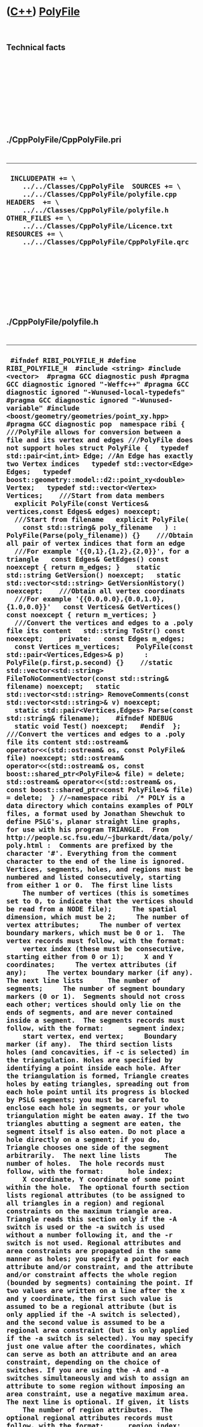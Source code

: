 



 

 

 

 

 

([C++](Cpp.htm)) [PolyFile](CppPolyFile.htm)
============================================

 

Technical facts
---------------

 

 

 

 

 

 

./CppPolyFile/CppPolyFile.pri
-----------------------------

 

  ----------------------------------------------------------------------------------------------------------------------------------------------------------------------------------------------------------------------------------------------------------------------------------------------
  ` INCLUDEPATH += \     ../../Classes/CppPolyFile  SOURCES += \     ../../Classes/CppPolyFile/polyfile.cpp  HEADERS  += \     ../../Classes/CppPolyFile/polyfile.h  OTHER_FILES += \     ../../Classes/CppPolyFile/Licence.txt  RESOURCES += \     ../../Classes/CppPolyFile/CppPolyFile.qrc`
  ----------------------------------------------------------------------------------------------------------------------------------------------------------------------------------------------------------------------------------------------------------------------------------------------

 

 

 

 

 

./CppPolyFile/polyfile.h
------------------------

 

  -------------------------------------------------------------------------------------------------------------------------------------------------------------------------------------------------------------------------------------------------------------------------------------------------------------------------------------------------------------------------------------------------------------------------------------------------------------------------------------------------------------------------------------------------------------------------------------------------------------------------------------------------------------------------------------------------------------------------------------------------------------------------------------------------------------------------------------------------------------------------------------------------------------------------------------------------------------------------------------------------------------------------------------------------------------------------------------------------------------------------------------------------------------------------------------------------------------------------------------------------------------------------------------------------------------------------------------------------------------------------------------------------------------------------------------------------------------------------------------------------------------------------------------------------------------------------------------------------------------------------------------------------------------------------------------------------------------------------------------------------------------------------------------------------------------------------------------------------------------------------------------------------------------------------------------------------------------------------------------------------------------------------------------------------------------------------------------------------------------------------------------------------------------------------------------------------------------------------------------------------------------------------------------------------------------------------------------------------------------------------------------------------------------------------------------------------------------------------------------------------------------------------------------------------------------------------------------------------------------------------------------------------------------------------------------------------------------------------------------------------------------------------------------------------------------------------------------------------------------------------------------------------------------------------------------------------------------------------------------------------------------------------------------------------------------------------------------------------------------------------------------------------------------------------------------------------------------------------------------------------------------------------------------------------------------------------------------------------------------------------------------------------------------------------------------------------------------------------------------------------------------------------------------------------------------------------------------------------------------------------------------------------------------------------------------------------------------------------------------------------------------------------------------------------------------------------------------------------------------------------------------------------------------------------------------------------------------------------------------------------------------------------------------------------------------------------------------------------------------------------------------------------------------------------------------------------------------------------------------------------------------------------------------------------------------------------------------------------------------------------------------------------------------------------------------------------------------------------------------------------------------------------------------------------------------------------------------------------------------------------------------------------------------------------------------------------------------------------------------------------------------------------------------------------------------------------------------------------------------------------------------------------------------------------------------------------------------------------------------------------------------------------------------------------------------------------------------------------------------------------------------------------------------------------------------------------------------------------------------------------------------------------------------------------------------------------------------------------------------------------------------------------------------------------------------------------------------------------------------------------------------------------------------------------------------------------------------------------------------------------------------------------------------------------------------------------------------------------------------------------------------------------------------------------------------------------------------------------------------------------------------------------------------------------------------------------------------------------------------------------------------------------------------------------------------------------------------------------------------------------------------------------------------------------------------------------------------------------------------------------------------------------------------------------------------------------------------------------------------------------------------------------------------------------------------------------------------------------------------------------------------------------------------------------------------------------------------------------------------------------------------------------------------------------------------------------------------------------------------------------------------------------------------------------------------------------------------------------------------------------------------------------------------------------------------
  ` #ifndef RIBI_POLYFILE_H #define RIBI_POLYFILE_H  #include <string> #include <vector>  #pragma GCC diagnostic push #pragma GCC diagnostic ignored "-Weffc++" #pragma GCC diagnostic ignored "-Wunused-local-typedefs" #pragma GCC diagnostic ignored "-Wunused-variable" #include <boost/geometry/geometries/point_xy.hpp> #pragma GCC diagnostic pop  namespace ribi {  ///PolyFile allows for conversion between a file and its vertex and edges ///PolyFile does not support holes struct PolyFile {   typedef std::pair<int,int> Edge; //An Edge has exactly two Vertex indices   typedef std::vector<Edge> Edges;   typedef boost::geometry::model::d2::point_xy<double> Vertex;   typedef std::vector<Vertex> Vertices;    ///Start from data members   explicit PolyFile(const Vertices& vertices,const Edges& edges) noexcept;    ///Start from filename   explicit PolyFile(     const std::string& poly_filename   ) : PolyFile(Parse(poly_filename)) {}    ///Obtain all pair of vertex indices that form an edge   ///For example '{{0,1},{1,2},{2,0}}', for a triangle   const Edges& GetEdges() const noexcept { return m_edges; }    static std::string GetVersion() noexcept;   static std::vector<std::string> GetVersionHistory() noexcept;    ///Obtain all vertex coordinats   ///For example '{{0.0,0.0},{0.0,1.0},{1.0,0.0}}'   const Vertices& GetVertices() const noexcept { return m_vertices; }    ///Convert the vertices and edges to a .poly file its content   std::string ToStr() const noexcept;    private:   const Edges m_edges;   const Vertices m_vertices;    PolyFile(const std::pair<Vertices,Edges>& p)     : PolyFile(p.first,p.second) {}    //static std::vector<std::string> FileToNoCommentVector(const std::string& filename) noexcept;   static std::vector<std::string> RemoveComments(const std::vector<std::string>& v) noexcept;    static std::pair<Vertices,Edges> Parse(const std::string& filename);    #ifndef NDEBUG   static void Test() noexcept;   #endif  };  ///Convert the vertices and edges to a .poly file its content std::ostream& operator<<(std::ostream& os, const PolyFile& file) noexcept; std::ostream& operator<<(std::ostream& os, const boost::shared_ptr<PolyFile>& file) = delete; std::ostream& operator<<(std::ostream& os, const boost::shared_ptr<const PolyFile>& file) = delete;  } //~namespace ribi  /* POLY is a data directory which contains examples of POLY files, a format used by Jonathan Shewchuk to define PSLG's, planar straight line graphs, for use with his program TRIANGLE.  From http://people.sc.fsu.edu/~jburkardt/data/poly/poly.html :  Comments are prefixed by the character '#'. Everything from the comment character to the end of the line is ignored.  Vertices, segments, holes, and regions must be numbered and listed consecutively, starting from either 1 or 0.  The first line lists      The number of vertices (this is sometimes set to 0, to indicate that the vertices should be read from a NODE file);     The spatial dimension, which must be 2;     The number of vertex attributes;     The number of vertex boundary markers, which must be 0 or 1.  The vertex records must follow, with the format:      vertex index (these must be consecutive, starting either from 0 or 1);     X and Y coordinates;     The vertex attributes (if any);     The vertex boundary marker (if any).  The next line lists      The number of segments;     The number of segment boundary markers (0 or 1).  Segments should not cross each other; vertices should only lie on the ends of segments, and are never contained inside a segment.  The segments records must follow, with the format:      segment index;     start vertex, end vertex;     Boundary marker (if any).  The third section lists holes (and concavities, if -c is selected) in the triangulation. Holes are specified by identifying a point inside each hole. After the triangulation is formed, Triangle creates holes by eating triangles, spreading out from each hole point until its progress is blocked by PSLG segments; you must be careful to enclose each hole in segments, or your whole triangulation might be eaten away. If the two triangles abutting a segment are eaten, the segment itself is also eaten. Do not place a hole directly on a segment; if you do, Triangle chooses one side of the segment arbitrarily.  The next line lists      The number of holes.  The hole records must follow, with the format:      hole index;     X coordinate, Y coordinate of some point within the hole.  The optional fourth section lists regional attributes (to be assigned to all triangles in a region) and regional constraints on the maximum triangle area. Triangle reads this section only if the -A switch is used or the -a switch is used without a number following it, and the -r switch is not used. Regional attributes and area constraints are propagated in the same manner as holes; you specify a point for each attribute and/or constraint, and the attribute and/or constraint affects the whole region (bounded by segments) containing the point. If two values are written on a line after the x and y coordinate, the first such value is assumed to be a regional attribute (but is only applied if the -A switch is selected), and the second value is assumed to be a regional area constraint (but is only applied if the -a switch is selected). You may specify just one value after the coordinates, which can serve as both an attribute and an area constraint, depending on the choice of switches. If you are using the -A and -a switches simultaneously and wish to assign an attribute to some region without imposing an area constraint, use a negative maximum area.  The next line is optional. If given, it lists      The number of region attributes.  The optional regional attributes records must follow, with the format:      region index;     X coordinate, Y coordinate of a point in the region;     Attributes (if any);     Maximum area of triangles in the region;  A Sample POLY file:  Here is a sample file box.poly describing a square with a square hole.      # A box with eight vertices in 2D, no attributes, one boundary marker.     8 2 0 1      # Outer box has these vertices:      1   0 0   0      2   0 3   0      3   3 0   0      4   3 3   33     # A special marker for this vertex.      # Inner square has these vertices:      5   1 1   0      6   1 2   0      7   2 1   0      8   2 2   0     # Five segments with boundary markers.     5 1      1   1 2   5      # Left side of outer box.      # Square hole has these segments:      2   5 7   0      3   7 8   0      4   8 6   10      5   6 5   0     # One hole in the middle of the inner square.     1      1   1.5 1.5   */  #endif // RIBI_POLYFILE_H`
  -------------------------------------------------------------------------------------------------------------------------------------------------------------------------------------------------------------------------------------------------------------------------------------------------------------------------------------------------------------------------------------------------------------------------------------------------------------------------------------------------------------------------------------------------------------------------------------------------------------------------------------------------------------------------------------------------------------------------------------------------------------------------------------------------------------------------------------------------------------------------------------------------------------------------------------------------------------------------------------------------------------------------------------------------------------------------------------------------------------------------------------------------------------------------------------------------------------------------------------------------------------------------------------------------------------------------------------------------------------------------------------------------------------------------------------------------------------------------------------------------------------------------------------------------------------------------------------------------------------------------------------------------------------------------------------------------------------------------------------------------------------------------------------------------------------------------------------------------------------------------------------------------------------------------------------------------------------------------------------------------------------------------------------------------------------------------------------------------------------------------------------------------------------------------------------------------------------------------------------------------------------------------------------------------------------------------------------------------------------------------------------------------------------------------------------------------------------------------------------------------------------------------------------------------------------------------------------------------------------------------------------------------------------------------------------------------------------------------------------------------------------------------------------------------------------------------------------------------------------------------------------------------------------------------------------------------------------------------------------------------------------------------------------------------------------------------------------------------------------------------------------------------------------------------------------------------------------------------------------------------------------------------------------------------------------------------------------------------------------------------------------------------------------------------------------------------------------------------------------------------------------------------------------------------------------------------------------------------------------------------------------------------------------------------------------------------------------------------------------------------------------------------------------------------------------------------------------------------------------------------------------------------------------------------------------------------------------------------------------------------------------------------------------------------------------------------------------------------------------------------------------------------------------------------------------------------------------------------------------------------------------------------------------------------------------------------------------------------------------------------------------------------------------------------------------------------------------------------------------------------------------------------------------------------------------------------------------------------------------------------------------------------------------------------------------------------------------------------------------------------------------------------------------------------------------------------------------------------------------------------------------------------------------------------------------------------------------------------------------------------------------------------------------------------------------------------------------------------------------------------------------------------------------------------------------------------------------------------------------------------------------------------------------------------------------------------------------------------------------------------------------------------------------------------------------------------------------------------------------------------------------------------------------------------------------------------------------------------------------------------------------------------------------------------------------------------------------------------------------------------------------------------------------------------------------------------------------------------------------------------------------------------------------------------------------------------------------------------------------------------------------------------------------------------------------------------------------------------------------------------------------------------------------------------------------------------------------------------------------------------------------------------------------------------------------------------------------------------------------------------------------------------------------------------------------------------------------------------------------------------------------------------------------------------------------------------------------------------------------------------------------------------------------------------------------------------------------------------------------------------------------------------------------------------------------------------------------------------------------------------------------------------------------------------------------

 

 

 

 

 

./CppPolyFile/polyfile.cpp
--------------------------

 

  ---------------------------------------------------------------------------------------------------------------------------------------------------------------------------------------------------------------------------------------------------------------------------------------------------------------------------------------------------------------------------------------------------------------------------------------------------------------------------------------------------------------------------------------------------------------------------------------------------------------------------------------------------------------------------------------------------------------------------------------------------------------------------------------------------------------------------------------------------------------------------------------------------------------------------------------------------------------------------------------------------------------------------------------------------------------------------------------------------------------------------------------------------------------------------------------------------------------------------------------------------------------------------------------------------------------------------------------------------------------------------------------------------------------------------------------------------------------------------------------------------------------------------------------------------------------------------------------------------------------------------------------------------------------------------------------------------------------------------------------------------------------------------------------------------------------------------------------------------------------------------------------------------------------------------------------------------------------------------------------------------------------------------------------------------------------------------------------------------------------------------------------------------------------------------------------------------------------------------------------------------------------------------------------------------------------------------------------------------------------------------------------------------------------------------------------------------------------------------------------------------------------------------------------------------------------------------------------------------------------------------------------------------------------------------------------------------------------------------------------------------------------------------------------------------------------------------------------------------------------------------------------------------------------------------------------------------------------------------------------------------------------------------------------------------------------------------------------------------------------------------------------------------------------------------------------------------------------------------------------------------------------------------------------------------------------------------------------------------------------------------------------------------------------------------------------------------------------------------------------------------------------------------------------------------------------------------------------------------------------------------------------------------------------------------------------------------------------------------------------------------------------------------------------------------------------------------------------------------------------------------------------------------------------------------------------------------------------------------------------------------------------------------------------------------------------------------------------------------------------------------------------------------------------------------------------------------------------------------------------------------------------------------------------------------------------------------------------------------------------------------------------------------------------------------------------------------------------------------------------------------------------------------------------------------------------------------------------------------------------------------------------------------------------------------------------------------------------------------------------------------------------------------------------------------------------------------------------------------------------------------------------------------------------------------------------------------------------------------------------------------------------------------------------------------------------------------------------------------------------------------------------------------------------------------------------------------------------------------------------------------------------------------------------------------------------------------------------------------------------------------------------------------------------------------------------------------------------------------------------------------------------------------------------------------------------------------------------------------------------------------------------------------------------------------------------------------------------------------------------------------------------------------------------------------------------------------------------------------------------------------------------------------------------------------------------------------------------------------------------------------------------------------------------------------------------------------------------------------------------------------------------------------------------------------------------------------------------------------------------------------------------------------------------------------------------------------------------------------------------------------------------------------------------------------------------------------------------------------------------------------------------------------------------------------------------------------------------------------------------------------------------------------------------------------------------------------------------------------------------------------------------------------------------------------------------------------------------------------------------------------------------------------------------------------------------------------------------------------------------------------------------------------------------------------------------------------------------------------------------------------------------------------------------------------------------------------------------------------------------------------------------------------------------------------------------------------------------------------------------------------------------------------------------------------------------------------------------------------------------------------------------------------------------------------------------------------------------------------------------------------------------------------------------------------------------------------------------------------------------------------------------------------------------------------------------------------------------------------------------------------------------------------------------------------------------------------------------------------------------------------------------------------------------------------------------------------------------------------------------------------------------------------------------------------------------------------------------------------------------------------------------------------------------------------------------------------------------------------------------------------------------------------------------------------------------------------------------------------------------------------------------------------------------------------------------------------------------------------------------------------------------------------------------------------------------------------------------------------------------------------------------------------------------------------------------------------------------------------------------------------------------------------------------------------------------------------------------------------------------------------------------------------------------------------------------------------------------------------------------------------------------------------------------------------------------------------------------------------------------------------------------------------------------------------------------------------------------------------------------------------------------------------------------------------------------------------------------------------------------------------------------------------------------------------------------------------------------------------------------------------------------------------------------------------------------------------------------------------------------------------------------------------------------------------------------------------------------------------------------------------------------------------------------------------------------------------------------------------------------------------------------------------------------------------------------------------------------------------------------------------------------------------------------------------------------------------------------------------------------------------------------------------------------------------------------------------------------------------------------------------------------------------------------------------------------------------------------------------------------------------------------------------------------------------------------------------------------------------------------------------------------------------------------------------------------------------------------------------------------------------------------------------------------------------------------------------------------------------------------------------------------------------------------------------------------------------------------------------------------------------------------------------------------------------------------------------------------------------------------------------------------------------------------------------------------------------------------------------------------------------------------------------------------------------------------------------------------------------------------------------------------------------------------------------------------------------------------------------------------------------------------------------------------------------------------------------------------------------------------------------------------------------------------------------------------------------------------------------------------------------------------------------------------------------------------------------------------------------------------------------------------------------------------------------------------------------------------------------------------------------------------------------------------------------------------------------------------------------------------------------------------------------------------------------------------------------------------------------------------------------------------------------------------------------------------------------------------------------------------------------------------------------------------------------------------------------------------------------------------------------------------------------------------------------------------------------------------------------------------------------------------------------------------------------------------------------------------------------------------------------------------------------------------------------------------------------------------------------------------------------------------------------------------------------------------------------------------------------------------------------------------------------------------------------------------------------------------------------------------------------------------------------------------------------------------------------------------------------------------------------------------------------------------------------------------------------------------------------------------------------------------------------------------------------------------------------------------------------------------------------------------------------------------------------------------------------------------------------------------------------------------------------------------------------------------------------------------------------------------------------------------------------------------------------------------------------------------------------------------------------------------------------------------------------------------------------------------------------------------------------------------------------------------------------------------------------------------------------------------------------------------------------------------------------------------------------------------------------------------------------------------------------------------------------------------------------------------------------------------------------------------------------------------------------------------------------------------------------------------------------------------------------------------------------------------------------------------------------------------------------------------------------------------------------------------------------------------------------------------------------------------------------------------------------------------------------------------------------------------------------------------------------------------------------------------------------------------------------------------------------------------------------------------------------------------------------------------------------------------------------------------------------------------------------------------------------------------------------------------------------------------------------------------------------------------------------------------------------------------------------------------------------------------------------------------------------------------------------------------------------------------------------------------------------------------------------------------------------------------------------------------------------------------------------------------------------------------------------------------------------------------------------------------------------------------------------------------------------------------------------------------------------------------------------------------------------------------------------------------------------------------------------------------------------------------------------------------------------------------------------------------------------------------------------------------------------------------------------------------------------------------------------------------------------------------------------------------------------------------------------------------------------------------------------------------------------------------------------------------------------------------------------------------------------------------------------------------------------------------------------------------------------------------------------------------------------------------------------------------------------------------------------------------------------------------------------------------------------------------------------------------------------------------------------------------------------------------------------------------------------------------------------------------------------------------------------------------------------------------------------------------------------------------------------------------------------------------------------------------------------------------------------------------------------------------------------------------------------------------------------------------------------------------------------------------------------------------------------------------------------------------------------------------------------------------------------------------------------------------------------------------------------------------------------------------------------------------------------------------------------------------------------------------------------------------------------------------------------------------------------------------------------------------------------------------------------------------------------------------------------------------------------------------------------------------------------------------------------------------------------------------------------------------------------------------------------------------------------------------------------------------------------------------------------------------------------------------------------------------------------------------------------------------------------------------------------------------------------------------------------------------------------------------------------------------------------------------------------------------------------------------------------------------------------------------------------------------------------------------------------------------------------------------------------------------------------------------------------------------------------------------------------------------------------------------------------------------------------------------------------------------------------------------------------------------------------------------------------------------------------------------------------------------------------------------------------------------------------------------------------------------------------------------------------------------------------------------------------------------------------------------------------------------------------------------------------------------------------------------------------------------------------------------------------------------------------------------------------------------------------------------------------------------------------------------------------------------------------------------------------------------------------------------------------------------------------------------------------------------------------------------------------------------------------------------------------------------------------------------------------------------------------------------------------------------------------------------------------------------------------------------------------------------------------------------------------------------------------------------------------------------------------------------------------------------------------------------------------------------------------------------------------------------------------------------------------------------------------------------------------------------------------------------------------------------------------------------------------------------------------------------------------------------------------------------------------------------------------------------------------------------------------------------------------------------------------------------------------------------------------------------------------------------------------------------------------------------------------------------------------------------------------------------------------------------------------------------------------------------------------------------------------------------------------------------------------------------------------------------------------------------------------------------------------------------------------------------------------------------------------------------------------------------------------------------------------------------------------------------------------------------------------
  ` #include "polyfile.h"  #include <cassert> #include <fstream>  #pragma GCC diagnostic push #pragma GCC diagnostic ignored "-Weffc++" #pragma GCC diagnostic ignored "-Wunused-local-typedefs" #pragma GCC diagnostic ignored "-Wunused-but-set-parameter" #include <boost/make_shared.hpp> #include <boost/algorithm/string/split.hpp> #include <boost/algorithm/string/trim.hpp>  #include <QFile>  #include "container.h" #include "fileio.h" #include "testtimer.h" #include "trace.h"  #pragma GCC diagnostic pop  ribi::PolyFile::PolyFile(   const Vertices& vertices,   const Edges& edges ) noexcept   : m_edges(edges),     m_vertices(vertices) {   #ifndef NDEBUG   Test();   #endif }  std::string ribi::PolyFile::GetVersion() noexcept {   return "1.1"; }  std::vector<std::string> ribi::PolyFile::GetVersionHistory() noexcept {   return {     "2014-05-27: Version 1.0: initial version, split off from TriangleFile"     "2014-06-02: Version 1.1: removed contruction from polygons, start counting from zero, added testing broken files"   }; }  std::pair<ribi::PolyFile::Vertices,ribi::PolyFile::Edges> ribi::PolyFile::Parse(const std::string& filename) {   const bool verbose{false};   //Collect all indices   const auto v = RemoveComments(fileio::FileIo().FileToVector(filename));   if (v.empty())   {     if (verbose)     {       TRACE(Container().ToStr(v));     }     std::stringstream s;     s       << __FILE__ << "(" <<  (__LINE__) <<  "): "       << "ribi::PolyFile::Parse: " << filename       << " does not contain any vertices"     ;     throw std::logic_error(s.str().c_str());   }   int n_vertices = -1;   {     const std::string& first_line = v[0];     const auto w = Container().SeperateString(first_line,' ');     if (w.empty())     {       std::stringstream s;       s         << __FILE__ << "(" <<  (__LINE__) <<  "): "         << "ribi::PolyFile::Parse: " << filename         << " its first line does not indicate the number of vertices"       ;       throw std::logic_error(s.str().c_str());     }     n_vertices = boost::lexical_cast<int>(w[0]);   }   assert(n_vertices >= 0);   const int first_vertex_index = 1;   const int beyond_last_vertex_index = first_vertex_index + n_vertices;   const int edges_header_index = beyond_last_vertex_index;   int n_edges = -1;   {     if (edges_header_index >= static_cast<int>(v.size()))     {       std::stringstream s;       s         << __FILE__ << "(" <<  (__LINE__) <<  "): "         << "ribi::PolyFile::Parse: " << filename         << " its edges header is missing"       ;       throw std::logic_error(s.str().c_str());     }      assert(edges_header_index < static_cast<int>(v.size()));     const std::string& line = v[edges_header_index];     const auto w = Container().SeperateString(line,' ');     if (w.empty())     {       std::stringstream s;       s         << __FILE__ << "(" <<  (__LINE__) <<  "): "         << "ribi::PolyFile::Parse: " << filename         << " its edge header does not indicate the number of edges"       ;       throw std::logic_error(s.str().c_str());     }     n_edges = boost::lexical_cast<int>(w[0]);   }   assert(n_edges >= 0);   const int first_edge_index = edges_header_index + 1;   const int beyond_last_edge_index = first_edge_index + n_edges;   const int holes_header_index = beyond_last_edge_index;   int n_holes = -1;   {     if (holes_header_index >= static_cast<int>(v.size()))     {       std::stringstream s;       s         << __FILE__ << "(" <<  (__LINE__) <<  "): "         << "ribi::PolyFile::Parse: " << filename         << " its holes header is missing"       ;       throw std::logic_error(s.str().c_str());     }     assert(holes_header_index < static_cast<int>(v.size()));     const std::string& line = v[holes_header_index];     const auto w = Container().SeperateString(line,' ');     if (w.empty())     {       std::stringstream s;       s         << __FILE__ << "(" <<  (__LINE__) <<  "): "         << "ribi::PolyFile::Parse: " << filename         << " its holes header does not indicate the number of holes"       ;       throw std::logic_error(s.str().c_str());     }     if (w.size() != 1)     {       std::stringstream s;       s         << __FILE__ << "(" <<  (__LINE__) <<  "): "         << "ribi::PolyFile::Parse: " << filename         << " its holes header contains too much element"       ;       throw std::logic_error(s.str().c_str());     }     n_holes = boost::lexical_cast<int>(w[0]);     if (n_holes != 0)     {       std::stringstream s;       s         << __FILE__ << "(" <<  (__LINE__) <<  "): "         << "ribi::PolyFile::Parse: " << filename         << " no support for holes"       ;       throw std::logic_error(s.str().c_str());     }   }   assert(n_holes == 0 && "Holes are not supported");    //Allow the indices to start at 1,   //because, from http://people.sc.fsu.edu/~jburkardt/data/poly/poly.html :   //   //  Vertices, segments, holes, and regions must be numbered and listed consecutively, starting from either 1 or 0.   //   const int first_index = boost::lexical_cast<int>(Container().SeperateString(v[1],' ')[0]);   //Create actual data   Vertices vertices;   for (int i=first_vertex_index; i!=beyond_last_vertex_index; ++i)   {     const std::string& line = v[i];     const auto w = Container().SeperateString(line,' ');     if (w.size() != 4)     {       std::stringstream s;       s         << __FILE__ << "(" <<  (__LINE__) <<  "): "         << "File '" << filename << "' cannot be parsed: "         << "vertex line does not contain four strings. "         << "line #" << i << ": '"         << line << "'"       ;       if (verbose) { TRACE(s.str()); }       throw std::runtime_error(s.str());     }     assert(w.size() == 4);     const double x = boost::lexical_cast<double>(w[1]);     const double y = boost::lexical_cast<double>(w[2]);     const Vertex vertex(x,y);     vertices.push_back(vertex);   }   Edges edges;   for (int i=first_edge_index; i!=beyond_last_edge_index; ++i)   {     const std::string& line = v[i];     const auto w = Container().SeperateString(line,' ');     if (w.size() != 3)     {       std::stringstream s;       s         << __FILE__ << "(" <<  (__LINE__) <<  "): "         << "File '" << filename << "' cannot be parsed: "         << "edge line does not contain three strings. "         << "line #" << i << ": '"         << line << "'"       ;       if (verbose) { TRACE(s.str()); }       throw std::runtime_error(s.str());     }     assert(w.size() == 3);     const int from_index = boost::lexical_cast<int>(w[1]) - first_index;     const int to_index = boost::lexical_cast<int>(w[2]) - first_index;     if (from_index == to_index)     {       std::stringstream s;       s         << __FILE__ << "(" <<  (__LINE__) <<  "): "         << "File '" << filename << "' cannot be parsed: "         << "edge line 'from' is equal to 'to'. "         << "line #" << i << ": '"         << line << "'"       ;       if (verbose) { TRACE(s.str()); }       throw std::runtime_error(s.str());     }     if (from_index < 0)     {       std::stringstream s;       s         << __FILE__ << "(" <<  (__LINE__) <<  "): "         << "File '" << filename << "' cannot be parsed: "         << "edge line 'from' is an invalid index (" << from_index         << "), as it is lower than zero. "         << "line #" << i << ": '"         << line << "'"       ;       if (verbose) { TRACE(s.str()); }       throw std::runtime_error(s.str());     }     if (from_index >= static_cast<int>(vertices.size()))     {       std::stringstream s;       s         << __FILE__ << "(" <<  (__LINE__) <<  "): "         << "File '" << filename << "' cannot be parsed: "         << "edge line 'from' is an invalid index (" << from_index         << "), as it is height than the number of vertices ("         << vertices.size() << "). "         << "line #" << i << ": '"         << line << "'"       ;       if (verbose) { TRACE(s.str()); }       throw std::runtime_error(s.str());     }     if (to_index < 0)     {       std::stringstream s;       s         << __FILE__ << "(" <<  (__LINE__) <<  "): "         << "File '" << filename << "' cannot be parsed: "         << "edge line 'to' is an invalid index (" << to_index         << "), as it is lower than zero. "         << "line #" << i << ": '"         << line << "'"       ;       if (verbose) { TRACE(s.str()); };       throw std::runtime_error(s.str());     }     if (to_index >= static_cast<int>(vertices.size()))     {       std::stringstream s;       s         << __FILE__ << "(" <<  (__LINE__) <<  "): "         << "File '" << filename << "' cannot be parsed: "         << "edge line 'to' is an invalid index (" << to_index         << "), as it is height than the number of vertices ("         << vertices.size() << "). "         << "line #" << i << ": '"         << line << "'"       ;       if (verbose) { TRACE(s.str()); }       throw std::runtime_error(s.str());     }     assert(from_index != to_index);     assert(from_index < static_cast<int>(vertices.size()));     assert(from_index >= 0);     assert(to_index < static_cast<int>(vertices.size()));     assert(to_index >= 0);     Edge edge(from_index,to_index);     edges.push_back(edge);   }   return std::make_pair(vertices,edges); }  std::vector<std::string> ribi::PolyFile::RemoveComments(const std::vector<std::string>& v) noexcept {   std::vector<std::string> w;   std::copy_if(v.begin(),v.end(),std::back_inserter(w),     [](std::string s)     {       boost::algorithm::trim_left(s);       if (s.empty()) return false;       if (s[0]=='#') return false;       return true;     }   );   assert(w.size() <= v.size());   return w; }  #ifndef NDEBUG void ribi::PolyFile::Test() noexcept {   {     static bool is_tested{false};     if (is_tested) return;     is_tested = true;   }   Container();   fileio::FileIo();    const TestTimer test_timer(__func__,__FILE__,1.0);   const bool verbose{false};   if (verbose) { TRACE("RemoveComments"); }   {     std::vector<std::string> v       = { "#At beginning", " #At second spot", "Keep me", "  #At third spot"  } ;     const auto w = RemoveComments(v);     assert(w.size() == 1);   }   if (verbose) { TRACE("Load a .poly file"); }   {     const std::string filename = fileio::FileIo().GetTempFileName(".poly");     {       const std::string qtfilename = ":/polyfile/polyfile1.poly";       QFile qfile(qtfilename.c_str());       if (qfile.size() == 0)       {         std::stringstream s;         s << "PolyFile::Test: "           << "resource file '" << qtfilename << "' not found. "           << "Solutions: "           << "(1) Add the resource file Classes/CppPolyFile/CppPolyFile.qrc to your project "           << "(2) Check that in that resource file, " << qtfilename << " is present"         ;         TRACE(s.str());       }       assert(qfile.size() > 0);       qfile.copy(filename.c_str());     }     assert(fileio::FileIo().IsRegularFile(filename));     PolyFile polyfile(filename);     assert(!polyfile.GetVertices().empty());     assert(!polyfile.GetEdges().empty());     fileio::FileIo().DeleteFile(filename);   }   if (verbose) { TRACE("Create a .poly file from vertices and edges, save to file and load again"); }   {     const Vertices vertices = { {0.0,0.0},{0.0,1.0},{1.0,0.0} };     const int n_vertices = static_cast<int>(vertices.size());     const Edges edges = { {0,1},{1,2},{2,0} };     const int n_edges = static_cast<int>(edges.size());     const std::string filename = fileio::FileIo().GetTempFileName(".poly");     //Save to file     {       const PolyFile polyfile(vertices,edges);       std::ofstream f(filename.c_str());       f << polyfile.ToStr();     }     //Load from file     const PolyFile polyfile(filename);     assert(polyfile.GetVertices().size() == vertices.size());     for (int i=0; i!=n_vertices; ++i)     {       assert(std::abs(polyfile.GetVertices()[i].x() - vertices[i].x()) < 0.00001);       assert(std::abs(polyfile.GetVertices()[i].y() - vertices[i].y()) < 0.00001);     }     assert(polyfile.GetEdges().size() == edges.size());     for (int i=0; i!=n_edges; ++i)     {       assert(polyfile.GetEdges()[i].first  == edges[i].first );       assert(polyfile.GetEdges()[i].second == edges[i].second);     }     fileio::FileIo().DeleteFile(filename);   }   if (verbose) { TRACE("Create a .poly file starting at index 0"); }   {     const std::string filename = fileio::FileIo().GetTempFileName(".poly");     {       std::ofstream f(filename);       f         << "# Vertices header" << '\n'         << "3 2 0 1" << '\n'         << "# Vertices " << '\n'         << "0 0.0 0.0 1" << '\n'         << "1 0.0 1.0 1" << '\n'         << "2 1.0 0.0 1" << '\n'         << "# Edges header" << '\n'         << "3 0" << '\n'         << "# Edges " << '\n'         << "0 0 1" << '\n'         << "1 1 2" << '\n'         << "2 2 0" << '\n'         << "# Holes header" << '\n'         << "0" << '\n'         << "# Holes (unsupported)" << '\n'       ;     }     const PolyFile polyfile(filename);     assert(polyfile.GetEdges().size() == 3);     assert(polyfile.GetVertices().size() == 3);     fileio::FileIo().DeleteFile(filename);   }   if (verbose) { TRACE("Create a .poly file starting at index 1"); }   {     const std::string filename = fileio::FileIo().GetTempFileName(".poly");     {       std::ofstream f(filename);       f         << "# Vertices header" << '\n'         << "3 2 0 1" << '\n'         << "# Vertices " << '\n'         << "1 0.0 0.0 1" << '\n'         << "2 0.0 1.0 1" << '\n'         << "3 1.0 0.0 1" << '\n'         << "# Edges header" << '\n'         << "3 0" << '\n'         << "# Edges " << '\n'         << "1 1 2" << '\n'         << "2 2 3" << '\n'         << "3 3 1" << '\n'         << "# Holes header" << '\n'         << "0" << '\n'         << "# Holes (unsupported)" << '\n'       ;     }     const PolyFile polyfile(filename);     assert(polyfile.GetEdges().size() == 3);     assert(polyfile.GetVertices().size() == 3);     fileio::FileIo().DeleteFile(filename);   }   if (verbose) { TRACE("Create a broken .poly file: number of vertices is more than supplied"); }   {     const std::string filename = fileio::FileIo().GetTempFileName(".poly");     {       std::ofstream f(filename);       f         << "# Vertices header" << '\n'         << "4 2 0 1" << '\n' //Changed first number '3' to '4'         << "# Vertices " << '\n'         << "1 0.0 0.0 1" << '\n'         << "2 0.0 1.0 1" << '\n'         << "3 1.0 0.0 1" << '\n'         << "# Edges header" << '\n'         << "3 0" << '\n'         << "# Edges " << '\n'         << "1 1 2" << '\n'         << "2 2 3" << '\n'         << "3 3 1" << '\n'         << "# Holes header" << '\n'         << "0" << '\n'         << "# Holes (unsupported)" << '\n'       ;     }     try     {       const PolyFile polyfile(filename);       assert(!"Should have detected error");       assert(!polyfile.GetVertices().empty()); //To silence the compiler     }     catch (std::exception&)     {       //OK     }     fileio::FileIo().DeleteFile(filename);   }   if (verbose) { TRACE("Create a broken .poly file: number of vertices is less than supplied"); }   {     const std::string filename = fileio::FileIo().GetTempFileName(".poly");     {       std::ofstream f(filename);       f         << "# Vertices header" << '\n'         << "2 2 0 1" << '\n' //Changed first number '3' to '2'         << "# Vertices " << '\n'         << "1 0.0 0.0 1" << '\n'         << "2 0.0 1.0 1" << '\n'         << "3 1.0 0.0 1" << '\n'         << "# Edges header" << '\n'         << "3 0" << '\n'         << "# Edges " << '\n'         << "1 1 2" << '\n'         << "2 2 3" << '\n'         << "3 3 1" << '\n'         << "# Holes header" << '\n'         << "0" << '\n'         << "# Holes (unsupported)" << '\n'       ;     }     try     {       const PolyFile polyfile(filename);       assert(!"Should have detected error");       assert(!polyfile.GetVertices().empty()); //To silence the compiler     }     catch (std::exception&)     {       //OK     }     fileio::FileIo().DeleteFile(filename);   }   if (verbose) { TRACE("Create a broken .poly file: number of edges is more than supplied"); }   {     const std::string filename = fileio::FileIo().GetTempFileName(".poly");     {       std::ofstream f(filename);       f         << "# Vertices header" << '\n'         << "3 2 0 1" << '\n'         << "# Vertices " << '\n'         << "1 0.0 0.0 1" << '\n'         << "2 0.0 1.0 1" << '\n'         << "3 1.0 0.0 1" << '\n'         << "# Edges header" << '\n'         << "4 0" << '\n' //Changed first number '3' to '4'         << "# Edges " << '\n'         << "1 1 2" << '\n'         << "2 2 3" << '\n'         << "3 3 1" << '\n'         << "# Holes header" << '\n'         << "0" << '\n'         << "# Holes (unsupported)" << '\n'       ;     }     try     {       const PolyFile polyfile(filename);       assert(!"Should have detected error");       assert(!polyfile.GetVertices().empty()); //To silence the compiler     }     catch (std::exception&)     {       //OK     }     fileio::FileIo().DeleteFile(filename);   }   if (verbose) { TRACE("Create a broken .poly file: number of edges is less than supplied"); }   {     const std::string filename = fileio::FileIo().GetTempFileName(".poly");     {       std::ofstream f(filename);       f         << "# Vertices header" << '\n'         << "3 2 0 1" << '\n'         << "# Vertices " << '\n'         << "1 0.0 0.0 1" << '\n'         << "2 0.0 1.0 1" << '\n'         << "3 1.0 0.0 1" << '\n'         << "# Edges header" << '\n'         << "2 0" << '\n' //Changed first number '3' to '2'         << "# Edges " << '\n'         << "1 1 2" << '\n'         << "2 2 3" << '\n'         << "3 3 1" << '\n'         << "# Holes header" << '\n'         << "0" << '\n'         << "# Holes (unsupported)" << '\n'       ;     }     try     {       const PolyFile polyfile(filename);       assert(!"Should have detected error");       assert(!polyfile.GetVertices().empty()); //To silence the compiler     }     catch (std::exception&)     {       //OK     }     fileio::FileIo().DeleteFile(filename);   }   if (verbose) { TRACE("Create a broken .poly file starting at index 1, but has an edge pointing to index 0"); }   {     const std::string filename = fileio::FileIo().GetTempFileName(".poly");     {       std::ofstream f(filename);       f         << "# Vertices header" << '\n'         << "3 2 0 1" << '\n'         << "# Vertices " << '\n'         << "1 0.0 0.0 1" << '\n'         << "2 0.0 1.0 1" << '\n'         << "3 1.0 0.0 1" << '\n'         << "# Edges header" << '\n'         << "3 0" << '\n'         << "# Edges " << '\n'         << "1 1 2" << '\n'         << "2 2 3" << '\n'         << "3 3 0" << '\n' //Changed last digit '1' to '0'         << "# Holes header" << '\n'         << "0" << '\n'         << "# Holes (unsupported)" << '\n'       ;     }     try     {       const PolyFile polyfile(filename);       assert(!"Should have detected error");       assert(!polyfile.GetVertices().empty()); //To silence the compiler     }     catch (std::exception&)     {       //OK     }     fileio::FileIo().DeleteFile(filename);   } } #endif   std::string ribi::PolyFile::ToStr() const noexcept {   std::stringstream s;   s << *this;   return s.str(); }  std::ostream& ribi::operator<<(std::ostream& s,const PolyFile& file) noexcept {   //Write vertices   {     {       const int n_vertices = static_cast<int>(file.GetVertices().size());       const int dimensionality = 2; //All m_vertices are 2 dimensional       const int n_extras = 0; //Points have zero extras       const int n_node_markers = 1;       s << "# Vertex header: n_vertices - dimensionality - n_extras - n_node_markers\n";       s << n_vertices << " " << dimensionality << " " << n_extras << " " << n_node_markers << '\n';       s << "# Vertices\n";       s << "# index - x - y\n";        for(int n=0; n !=n_vertices; ++n)       {         const auto point = file.GetVertices()[n];         s           << n           << " "           << point.x()           << " "           << point.y()           << " 1\n";       }     }   }    //Write segments   {     const int n_edges = static_cast<int>(file.GetEdges().size());     {       const int n_extras = 0;       s << "# Edge header: n_edges - n_extras\n";       s << n_edges << " " << n_extras << '\n';       s << "# Edges\n";       s << "# index - from vertex index - to vertex index\n";     }     for(int i=0; i!=n_edges; ++i)     {       s         << i         << " "         << file.GetEdges()[i].first         << " "         << file.GetEdges()[i].second         << "\n";     }   }   //Write holes: unsupported   {     s << "# Holes header: n_holes\n";     const int n_holes = 0;     s << n_holes << '\n';   }   return s; }`
  ---------------------------------------------------------------------------------------------------------------------------------------------------------------------------------------------------------------------------------------------------------------------------------------------------------------------------------------------------------------------------------------------------------------------------------------------------------------------------------------------------------------------------------------------------------------------------------------------------------------------------------------------------------------------------------------------------------------------------------------------------------------------------------------------------------------------------------------------------------------------------------------------------------------------------------------------------------------------------------------------------------------------------------------------------------------------------------------------------------------------------------------------------------------------------------------------------------------------------------------------------------------------------------------------------------------------------------------------------------------------------------------------------------------------------------------------------------------------------------------------------------------------------------------------------------------------------------------------------------------------------------------------------------------------------------------------------------------------------------------------------------------------------------------------------------------------------------------------------------------------------------------------------------------------------------------------------------------------------------------------------------------------------------------------------------------------------------------------------------------------------------------------------------------------------------------------------------------------------------------------------------------------------------------------------------------------------------------------------------------------------------------------------------------------------------------------------------------------------------------------------------------------------------------------------------------------------------------------------------------------------------------------------------------------------------------------------------------------------------------------------------------------------------------------------------------------------------------------------------------------------------------------------------------------------------------------------------------------------------------------------------------------------------------------------------------------------------------------------------------------------------------------------------------------------------------------------------------------------------------------------------------------------------------------------------------------------------------------------------------------------------------------------------------------------------------------------------------------------------------------------------------------------------------------------------------------------------------------------------------------------------------------------------------------------------------------------------------------------------------------------------------------------------------------------------------------------------------------------------------------------------------------------------------------------------------------------------------------------------------------------------------------------------------------------------------------------------------------------------------------------------------------------------------------------------------------------------------------------------------------------------------------------------------------------------------------------------------------------------------------------------------------------------------------------------------------------------------------------------------------------------------------------------------------------------------------------------------------------------------------------------------------------------------------------------------------------------------------------------------------------------------------------------------------------------------------------------------------------------------------------------------------------------------------------------------------------------------------------------------------------------------------------------------------------------------------------------------------------------------------------------------------------------------------------------------------------------------------------------------------------------------------------------------------------------------------------------------------------------------------------------------------------------------------------------------------------------------------------------------------------------------------------------------------------------------------------------------------------------------------------------------------------------------------------------------------------------------------------------------------------------------------------------------------------------------------------------------------------------------------------------------------------------------------------------------------------------------------------------------------------------------------------------------------------------------------------------------------------------------------------------------------------------------------------------------------------------------------------------------------------------------------------------------------------------------------------------------------------------------------------------------------------------------------------------------------------------------------------------------------------------------------------------------------------------------------------------------------------------------------------------------------------------------------------------------------------------------------------------------------------------------------------------------------------------------------------------------------------------------------------------------------------------------------------------------------------------------------------------------------------------------------------------------------------------------------------------------------------------------------------------------------------------------------------------------------------------------------------------------------------------------------------------------------------------------------------------------------------------------------------------------------------------------------------------------------------------------------------------------------------------------------------------------------------------------------------------------------------------------------------------------------------------------------------------------------------------------------------------------------------------------------------------------------------------------------------------------------------------------------------------------------------------------------------------------------------------------------------------------------------------------------------------------------------------------------------------------------------------------------------------------------------------------------------------------------------------------------------------------------------------------------------------------------------------------------------------------------------------------------------------------------------------------------------------------------------------------------------------------------------------------------------------------------------------------------------------------------------------------------------------------------------------------------------------------------------------------------------------------------------------------------------------------------------------------------------------------------------------------------------------------------------------------------------------------------------------------------------------------------------------------------------------------------------------------------------------------------------------------------------------------------------------------------------------------------------------------------------------------------------------------------------------------------------------------------------------------------------------------------------------------------------------------------------------------------------------------------------------------------------------------------------------------------------------------------------------------------------------------------------------------------------------------------------------------------------------------------------------------------------------------------------------------------------------------------------------------------------------------------------------------------------------------------------------------------------------------------------------------------------------------------------------------------------------------------------------------------------------------------------------------------------------------------------------------------------------------------------------------------------------------------------------------------------------------------------------------------------------------------------------------------------------------------------------------------------------------------------------------------------------------------------------------------------------------------------------------------------------------------------------------------------------------------------------------------------------------------------------------------------------------------------------------------------------------------------------------------------------------------------------------------------------------------------------------------------------------------------------------------------------------------------------------------------------------------------------------------------------------------------------------------------------------------------------------------------------------------------------------------------------------------------------------------------------------------------------------------------------------------------------------------------------------------------------------------------------------------------------------------------------------------------------------------------------------------------------------------------------------------------------------------------------------------------------------------------------------------------------------------------------------------------------------------------------------------------------------------------------------------------------------------------------------------------------------------------------------------------------------------------------------------------------------------------------------------------------------------------------------------------------------------------------------------------------------------------------------------------------------------------------------------------------------------------------------------------------------------------------------------------------------------------------------------------------------------------------------------------------------------------------------------------------------------------------------------------------------------------------------------------------------------------------------------------------------------------------------------------------------------------------------------------------------------------------------------------------------------------------------------------------------------------------------------------------------------------------------------------------------------------------------------------------------------------------------------------------------------------------------------------------------------------------------------------------------------------------------------------------------------------------------------------------------------------------------------------------------------------------------------------------------------------------------------------------------------------------------------------------------------------------------------------------------------------------------------------------------------------------------------------------------------------------------------------------------------------------------------------------------------------------------------------------------------------------------------------------------------------------------------------------------------------------------------------------------------------------------------------------------------------------------------------------------------------------------------------------------------------------------------------------------------------------------------------------------------------------------------------------------------------------------------------------------------------------------------------------------------------------------------------------------------------------------------------------------------------------------------------------------------------------------------------------------------------------------------------------------------------------------------------------------------------------------------------------------------------------------------------------------------------------------------------------------------------------------------------------------------------------------------------------------------------------------------------------------------------------------------------------------------------------------------------------------------------------------------------------------------------------------------------------------------------------------------------------------------------------------------------------------------------------------------------------------------------------------------------------------------------------------------------------------------------------------------------------------------------------------------------------------------------------------------------------------------------------------------------------------------------------------------------------------------------------------------------------------------------------------------------------------------------------------------------------------------------------------------------------------------------------------------------------------------------------------------------------------------------------------------------------------------------------------------------------------------------------------------------------------------------------------------------------------------------------------------------------------------------------------------------------------------------------------------------------------------------------------------------------------------------------------------------------------------------------------------------------------------------------------------------------------------------------------------------------------------------------------------------------------------------------------------------------------------------------------------------------------------------------------------------------------------------------------------------------------------------------------------------------------------------------------------------------------------------------------------------------------------------------------------------------------------------------------------------------------------------------------------------------------------------------------------------------------------------------------------------------------------------------------------------------------------------------------------------------------------------------------------------------------------------------------------------------------------------------------------------------------------------------------------------------------------------------------------------------------------------------------------------------------------------------------------------------------------------------------------------------------------------------------------------------------------------------------------------------------------------------------------------------------------------------------------------------------------------------------------------------------------------------------------------------------------------------------------------------------------------------------------------------------------------------------------------------------------------------------------------------------------------------------------------------------------------------------------------------------------------------------------------------------------------------------------------------------------------------------------------------------------------------------------------------------------------------------------------------------------------------------------------------------------------------------------------------------------------------------------------------------------------------------------------------------------------------------------------------------------------------------------------------------------------------------------------------------------------------------------------------------------------------------------------------------------------------------------------------------------------------------------------------------------------------------------------------------------------------------------------------------------------------------------------------------------------------------------------------------------------------------------------------------------------------------------------------------------------------------------------------------------------------------------------------------------------------------------------------------------------------------------------------------------------------------------------------------------------------------------------------------------------------------------------------------------------------------------------------------------------------------------------------------------------------------------------------------------------------------------------------------------------------------------------------------------------------------------------------------------------------------------------------------------------------------------------------------------------------------------------------------------------------------------------------------------------------------------------------------------------------------------------------------------------------------------------------------------------------------------------------------------------------------------------------------------------------------------------------------------------------------------------------------------------------------------------------------------------------------------------------------------------------------------------------------------------------------------------------------------------------------------------------------------------------------------------------------------------------------------------------------------------------------------------------------------------------------------------------------------------------------------------------------------------------------------------------------------------------------------------------------------------------------------------------------------------------------------------------------------------------------------------------------------------------------------------------------------------------------------------------------------------------------------------------------------------------------------------

 

 

 

 

 





 




This page has been created by the [tool](Tools.htm)
[CodeToHtml](ToolCodeToHtml.htm)
